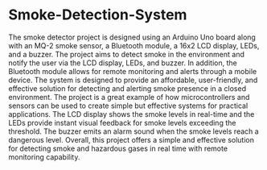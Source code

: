 # Smoke-Detection-System
The smoke detector project is designed using an Arduino Uno board along with an MQ-2 
smoke sensor, a Bluetooth module, a 16x2 LCD display, LEDs, and a buzzer. The project 
aims to detect smoke in the environment and notify the user via the LCD display, LEDs, and 
buzzer. In addition, the Bluetooth module allows for remote monitoring and alerts through a 
mobile device. The system is designed to provide an affordable, user-friendly, and effective 
solution for detecting and alerting smoke presence in a closed environment. The project is a 
great example of how microcontrollers and sensors can be used to create simple but effective 
systems for practical applications.
The LCD display shows the smoke levels in real-time and the LEDs provide instant visual 
feedback for smoke levels exceeding the threshold. The buzzer emits an alarm sound when 
the smoke levels reach a dangerous level. Overall, this project offers a simple and effective 
solution for detecting smoke and hazardous gases in real time with remote monitoring 
capability.
